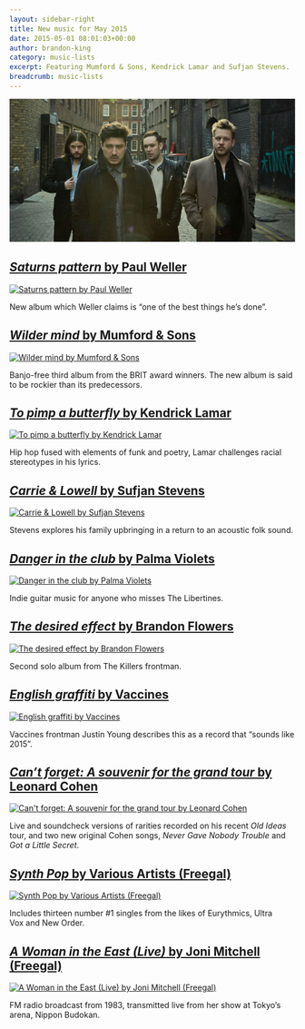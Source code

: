 ```yaml
---
layout: sidebar-right
title: New music for May 2015
date: 2015-05-01 08:01:03+00:00
author: brandon-king
category: music-lists
excerpt: Featuring Mumford & Sons, Kendrick Lamar and Sufjan Stevens.
breadcrumb: music-lists
---
```

![Wilder mind by Mumford & Sons](/images/featured/featured-wilder-mind.jpg)

## [<cite>Saturns pattern</cite> by Paul Weller](https://suffolk.spydus.co.uk/cgi-bin/spydus.exe/ENQ/OPAC/BIBENQ/2183902?QRY=CTIBIB%3C%20IRN(49812920)&QRYTEXT=Saturns%20pattern%20%5Bsound%20recording%5D)

[![Saturns pattern by Paul Weller](http://suffolklibraries.co.uk/wp-content/uploads/2015/04/saturnspattern.jpg)](https://suffolk.spydus.co.uk/cgi-bin/spydus.exe/ENQ/OPAC/BIBENQ/2183902?QRY=CTIBIB%3C%20IRN(49812920)&QRYTEXT=Saturns%20pattern%20%5Bsound%20recording%5D)

New album which Weller claims is “one of the best things he’s done”.

## [<cite>Wilder mind</cite> by Mumford & Sons](https://suffolk.spydus.co.uk/cgi-bin/spydus.exe/ENQ/OPAC/BIBENQ/2197673?QRY=CTIBIB%3C%20IRN(50191667)&QRYTEXT=Wilder%20mind%20%5Bsound%20recording%5D)

[![Wilder mind by Mumford & Sons](http://suffolklibraries.co.uk/wp-content/uploads/2015/04/wildermind.jpg)](https://suffolk.spydus.co.uk/cgi-bin/spydus.exe/ENQ/OPAC/BIBENQ/2197673?QRY=CTIBIB%3C%20IRN(50191667)&QRYTEXT=Wilder%20mind%20%5Bsound%20recording%5D)

Banjo-free third album from the BRIT award winners. The new album is said to be rockier than its predecessors.

## [<cite>To pimp a butterfly</cite> by Kendrick Lamar](https://suffolk.spydus.co.uk/cgi-bin/spydus.exe/ENQ/OPAC/BIBENQ/2195608?QRY=CTIBIB%3C%20IRN(50448269)&QRYTEXT=To%20pimp%20a%20butterfly%20%5Bsound%20recording%5D)

[![To pimp a butterfly by Kendrick Lamar](http://suffolklibraries.co.uk/wp-content/uploads/2015/04/topimpabutterfly.jpg)](https://suffolk.spydus.co.uk/cgi-bin/spydus.exe/ENQ/OPAC/BIBENQ/2195608?QRY=CTIBIB%3C%20IRN(50448269)&QRYTEXT=To%20pimp%20a%20butterfly%20%5Bsound%20recording%5D)

Hip hop fused with elements of funk and poetry, Lamar challenges racial stereotypes in his lyrics.

## [<cite>Carrie & Lowell</cite> by Sufjan Stevens](https://suffolk.spydus.co.uk/cgi-bin/spydus.exe/ENQ/OPAC/BIBENQ/2196697?QRY=CTIBIB%3C%20IRN(48512410)&QRYTEXT=Carrie%20%26%20Lowell%20%5Bsound%20recording%5D)

[![Carrie & Lowell by Sufjan Stevens](http://suffolklibraries.co.uk/wp-content/uploads/2015/04/carrielowell.jpg)](https://suffolk.spydus.co.uk/cgi-bin/spydus.exe/ENQ/OPAC/BIBENQ/2196697?QRY=CTIBIB%3C%20IRN(48512410)&QRYTEXT=Carrie%20%26%20Lowell%20%5Bsound%20recording%5D)

Stevens explores his family upbringing in a return to an acoustic folk sound.

## [<cite>Danger in the club</cite> by Palma Violets](https://suffolk.spydus.co.uk/cgi-bin/spydus.exe/ENQ/OPAC/BIBENQ/2200948?QRY=CTIBIB%3C%20IRN(50742004)&QRYTEXT=Danger%20in%20the%20club%20%5Bsound%20recording%5D)

[![Danger in the club by Palma Violets](http://suffolklibraries.co.uk/wp-content/uploads/2015/04/dangerintheclub.jpg)](https://suffolk.spydus.co.uk/cgi-bin/spydus.exe/ENQ/OPAC/BIBENQ/2200948?QRY=CTIBIB%3C%20IRN(50742004)&QRYTEXT=Danger%20in%20the%20club%20%5Bsound%20recording%5D)

Indie guitar music for anyone who misses The Libertines.

## [<cite>The desired effect</cite> by Brandon Flowers](https://suffolk.spydus.co.uk/cgi-bin/spydus.exe/ENQ/OPAC/BIBENQ/2205545?QRY=CTIBIB%3C%20IRN(50743560)&QRYTEXT=The%20desired%20effect%20%5Bsound%20recording%5D)

[![The desired effect by Brandon Flowers](http://suffolklibraries.co.uk/wp-content/uploads/2015/04/thedesiredeffect.jpg)](https://suffolk.spydus.co.uk/cgi-bin/spydus.exe/ENQ/OPAC/BIBENQ/2205545?QRY=CTIBIB%3C%20IRN(50743560)&QRYTEXT=The%20desired%20effect%20%5Bsound%20recording%5D)

Second solo album from The Killers frontman.

## [<cite>English graffiti</cite> by Vaccines](https://suffolk.spydus.co.uk/cgi-bin/spydus.exe/ENQ/OPAC/BIBENQ/2206876?QRY=CTIBIB%3C%20IRN(50742563)&QRYTEXT=English%20graffiti%20%5Bsound%20recording%5D)

[![English graffiti by Vaccines](http://suffolklibraries.co.uk/wp-content/uploads/2015/04/englishgraffiti.jpg)](https://suffolk.spydus.co.uk/cgi-bin/spydus.exe/ENQ/OPAC/BIBENQ/2206876?QRY=CTIBIB%3C%20IRN(50742563)&QRYTEXT=English%20graffiti%20%5Bsound%20recording%5D)

Vaccines frontman Justin Young describes this as a record that “sounds like 2015”.

## [<cite>Can&#8217;t forget: A souvenir for the grand tour</cite> by Leonard Cohen](https://suffolk.spydus.co.uk/cgi-bin/spydus.exe/ENQ/OPAC/BIBENQ/2207869?QRY=CTIBIB%3C%20IRN(50742543)&QRYTEXT=Can%27t%20forget%20%3A%20A%20souvenir%20for%20the%20grand%20tour%20%5Bsound%20recording%5D)

[![Can't forget: A souvenir for the grand tour by Leonard Cohen](http://suffolklibraries.co.uk/wp-content/uploads/2015/04/cantforget.jpg)](https://suffolk.spydus.co.uk/cgi-bin/spydus.exe/ENQ/OPAC/BIBENQ/2207869?QRY=CTIBIB%3C%20IRN(50742543)&QRYTEXT=Can%27t%20forget%20%3A%20A%20souvenir%20for%20the%20grand%20tour%20%5Bsound%20recording%5D)

Live and soundcheck versions of rarities recorded on his recent <cite>Old Ideas</cite> tour, and two new original Cohen songs, <cite>Never Gave Nobody Trouble</cite> and <cite>Got a Little Secret</cite>.

## [<cite>Synth Pop</cite> by Various Artists (Freegal)](http://suffolklibraries.freegalmusic.com/artists/view/VmFyaW91cw==/30497613/c29ueQ)

[![Synth Pop by Various Artists (Freegal)](http://suffolklibraries.co.uk/wp-content/uploads/2015/04/synthpop.png)](http://suffolklibraries.freegalmusic.com/artists/view/VmFyaW91cw==/30497613/c29ueQ)

Includes thirteen number #1 singles from the likes of Eurythmics, Ultra Vox and New Order.

## [<cite>A Woman in the East (Live)</cite> by Joni Mitchell (Freegal)](http://suffolklibraries.freegalmusic.com/artists/view/Sm9uaSBNaXRjaGVsbA==/889176594854/aW9kYQ)

[![A Woman in the East (Live) by Joni Mitchell (Freegal)](http://suffolklibraries.co.uk/wp-content/uploads/2015/04/womanintheeast.png)](http://suffolklibraries.freegalmusic.com/artists/view/Sm9uaSBNaXRjaGVsbA==/889176594854/aW9kYQ)

FM radio broadcast from 1983, transmitted live from her show at Tokyo&#8217;s arena, Nippon Budokan.
